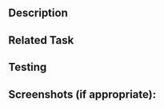 <!--- Provide a general summary of your changes in the Title above -->

## Description
<!--- Describe your changes in detail -->

## Related Task
<!--- Please Link click-up task related to this PR -->

## Testing
<!--- Please describe in detail how you tested your changes. -->
<!--- Include details of your testing environment, and the tests you ran to -->
<!--- see how your change affects other areas of the code, etc. -->

## Screenshots (if appropriate):
